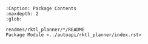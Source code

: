 ```{include} readmes/rktl_planner/README.md
```

```{toctree}
:Caption: Package Contents
:maxdepth: 2
:glob:

readmes/rktl_planner/*/README
Package Module <../autoapi/rktl_planner/index.rst>
```